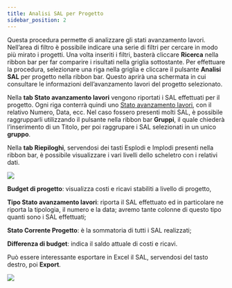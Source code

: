 ```yaml
---
title: Analisi SAL per Progetto
sidebar_position: 2
---
```


Questa procedura permette di analizzare gli stati avanzamento lavori. Nell’area di filtro è possibile indicare una serie di filtri per cercare in modo più mirato i progetti.
Una volta inseriti i filtri, basterà cliccare **Ricerca** nella ribbon bar per far comparire i risultati nella griglia sottostante. Per effettuare la procedura, selezionare una riga nella griglia e cliccare il pulsante **Analisi SAL** per progetto nella ribbon bar. Questo aprirà una schermata in cui consultare le informazioni dell’avanzamento lavori del progetto selezionato. 

Nella **tab Stato avanzamento lavori** vengono riportati i SAL effettuati per il progetto. Ogni riga conterrà quindi uno [Stato avanzamento lavori](/docs/project-management/work-project-status/new-work-project-status/), con il relativo Numero, Data, ecc. 
Nel caso fossero presenti molti SAL, è possibile raggrupparli utilizzando il pulsante nella ribbon bar  **Gruppi**, il quale chiederà l’inserimento di un Titolo, per poi raggrupare i SAL selezionati in un unico **gruppo**.

Nella **tab Riepiloghi**, servendosi dei tasti  Esplodi e  Implodi presenti nella ribbon bar, è possibile visualizzare i vari livelli dello scheletro con i relativi dati. 

![](/img/it-it/project-management/transverse-procedures/riepilogues.png)

**Budget di progetto**: visualizza costi e ricavi stabiliti a livello di progetto,

**Tipo Stato avanzamento lavori**: riporta il SAL effettuato ed in particolare ne riporta la tipologia, il numero e la data; avremo tante colonne di questo tipo quanti sono i SAL effettuati;

**Stato Corrente Progetto**: è la sommatoria di tutti i SAL realizzati;

**Differenza di budget**: indica il saldo attuale di costi e ricavi.

Può essere interessante esportare in Excel il SAL, servendosi del tasto destro, poi **Export**.

![](/img/it-it/project-management/transverse-procedures/export.png)

